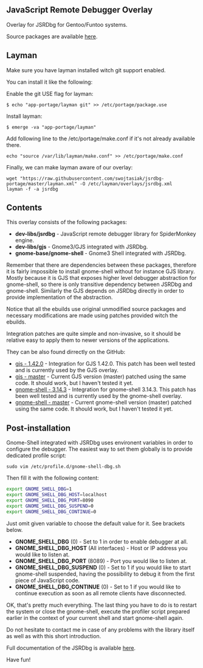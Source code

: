 JavaScript Remote Debugger Overlay
----------------------------------

Overlay for JSRDbg for Gentoo/Funtoo systems.

Source packages are available [here](https://github.com/swojtasiak/jsrdbg-archive).

## Layman

Make sure you have layman installed witch git support enabled.

You can install it like the following:

Enable the git USE flag for layman:

    $ echo "app-portage/layman git" >> /etc/portage/package.use

Install layman:

    $ emerge -va "app-portage/layman"

Add following line to the /etc/portage/make.conf if it's not already available there.

    echo "source /var/lib/layman/make.conf" >> /etc/portage/make.conf

Finally, we can make layman aware of our overlay:

    wget "https://raw.githubusercontent.com/swojtasiak/jsrdbg-portage/master/layman.xml" -O /etc/layman/overlays/jsrdbg.xml
    layman -f -a jsrdbg

##  Contents

This overlay consists of the following packages:

 * **dev-libs/jsrdbg** - JavaScript remote debugger library for SpiderMonkey engine.
 * **dev-libs/gjs** - Gnome3/GJS integrated with JSRDbg.
 * **gnome-base/gnome-shell** - Gnome3 Shell integrated with JSRDbg.

Remember that there are dependencies between these packages, therefore it is fairly impossible to install gnome-shell without for instance GJS library. Mostly because it is GJS that exposes higher level debugger abstraction for gnome-shell, so there is only transitive dependency between JSRDbg and gnome-shell. Similarly the GJS depends on JSRDbg directly in order to provide implementation of the abstraction.

Notice that all the ebuilds use original unmodified source packages and necessary modifications are made using patches provided witch the ebuilds.

Integration patches are quite simple and non-invasive, so it should be relative easy to apply them to newer versions of the applications.

They can be also found dirrectly on the GitHub:

* [gjs - 1.42.0](https://github.com/swojtasiak/gjs/commit/03b6d5e1198237bdd0b1aa0a77ef458819b3cc13) - Integration for GJS 1.42.0. This patch has been well tested and is currently used by the GJS overlay.
* [gjs - master](https://github.com/swojtasiak/gjs/commit/12a8ea776a808793cb48d36cc725bc7c37c8157d) - Current GJS version (master) patched using the same code. It should work, but I haven't tested it yet.
* [gnome-shell - 3.14.3](https://github.com/swojtasiak/gnome-shell/commit/ca4412d20a9975211bc4cc51609f2325cda8f132) - Integration for gnome-shell 3.14.3. This patch has been well tested and is currently used by the gnome-shell overlay.
* [gnome-shell - master](https://github.com/swojtasiak/gnome-shell/commit/154244e0c4c463d006214f404bc4026ef20fbe67) - Current gnome-shell version (master) patched using the same code. It should work, but I haven't tested it yet.

## Post-installation

Gnome-Shell integrated with JSRDbg uses environent variables in order to configure the debugger. The easiest way to set them globally is to provide dedicated profile script:

	sudo vim /etc/profile.d/gnome-shell-dbg.sh

Then fill it with the following content:

```sh
export GNOME_SHELL_DBG=1
export GNOME_SHELL_DBG_HOST=localhost
export GNOME_SHELL_DBG_PORT=8090
export GNOME_SHELL_DBG_SUSPEND=0
export GNOME_SHELL_DBG_CONTINUE=0
```

Just omit given variable to choose the default value for it. See brackets below.

* **GNOME_SHELL_DBG** (0) - Set to 1 in order to enable debugger at all.
* **GNOME_SHELL_DBG_HOST** (All interfaces) - Host or IP address you would like to listen at.
* **GNOME_SHELL_DBG_PORT** (8089) - Port you would like to listen at.
* **GNOME_SHELL_DBG_SUSPEND** (0) - Set to 1 if you would like to start gnome-shell suspended, having the possibility to debug it from the first piece of JavaScript code.
* **GNOME_SHELL_DBG_CONTINUE** (0) - Set to 1 if you would like to continue execution as soon as all remote clients have disconnected.

OK, that's pretty much everything. The last thing you have to do is to restart the system or close the gnome-shell, execute the profiler script prepared earlier in the context of your current shell and start gnome-shell again.

Do not hesitate to contact me in case of any problems with the library itself as well as with this short introduction.

Full documentation of the JSRDbg is available [here](https://github.com/swojtasiak/jsrdbg).

Have fun!



